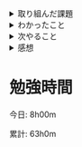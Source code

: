 <details>

<summary>取り組んだ課題</summary>

[グループ分け問題](https://github.com/happiness-chain/practice/blob/main/08_ruby/001_%E3%82%B0%E3%83%AB%E3%83%BC%E3%83%97%E5%88%86%E3%81%91%E5%95%8F%E9%A1%8C.md)

[カレンダーを作る](https://github.com/happiness-chain/practice/blob/main/08_ruby/002_%E3%82%AB%E3%83%AC%E3%83%B3%E3%83%80%E3%83%BC%E3%82%92%E4%BD%9C%E3%82%8B.md)

</details>

<details>

<summary>わかったこと</summary>

- rubyの基本的な使い方
- `optparse` を使用したプログラムの作成方法

</details>

<details>

<summary>次やること</summary>

- [Suica版自動販売機問題](https://github.com/happiness-chain/practice/blob/main/08_ruby/003_%E8%87%AA%E8%B2%A9%E6%A9%9F%E5%95%8F%E9%A1%8C.md)

</details>

<details>

<summary>感想</summary>

プログラムを作成するごとにrubyに少しずつ慣れてきているように感じた。
`puts` で出力を綺麗にするのは難しいと思った。

</details>

# 勉強時間
今日: 8h00m

累計: 63h0m
